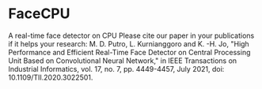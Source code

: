# FaceCPU
A real-time face detector on CPU
Please cite our paper in your publications if it helps your research:
M. D. Putro, L. Kurnianggoro and K. -H. Jo, "High Performance and Efficient Real-Time Face Detector on Central Processing Unit Based on Convolutional Neural Network," in IEEE Transactions on Industrial Informatics, vol. 17, no. 7, pp. 4449-4457, July 2021, doi: 10.1109/TII.2020.3022501.
